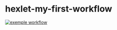 # hexlet-my-first-workflow

[![exemple workflow](https://github.com/EgorKurilko/hexlet-my-first-workflow/workflows/hello-world.yml/badge.svg)](https://github.com/EgorKurilko/hexlet-my-first-workflow/actions)